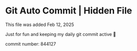 # Git Auto Commit | Hidden File

This file was added Feb 12, 2025

Just for fun and keeping my daily git commit active 🤪

commit number: 844127
